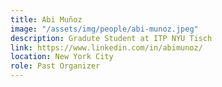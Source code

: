 ```yaml
---
title: Abi Muñoz
image: "/assets/img/people/abi-munoz.jpeg"
description: Gradute Student at ITP NYU Tisch
link: https://www.linkedin.com/in/abimunoz/
location: New York City
role: Past Organizer
---
```

